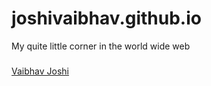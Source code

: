 # joshivaibhav.github.io
My quite little corner in the world wide web 
###
[Vaibhav Joshi](https://www.vaibhavjoshi.me)
